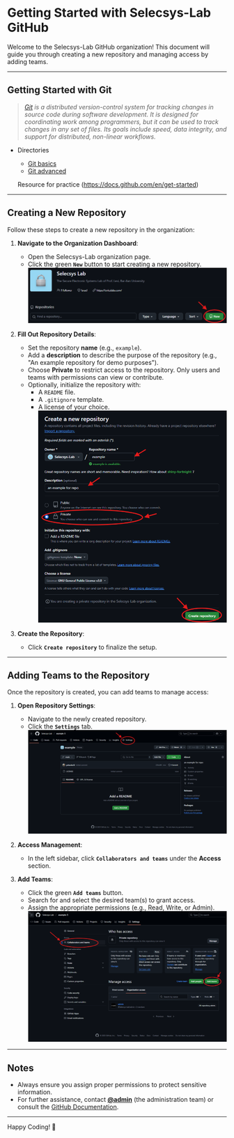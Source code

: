# Getting Started with Selecsys-Lab GitHub

Welcome to the Selecsys-Lab GitHub organization! This document will guide you through creating a new repository and managing access by adding teams.

---

## Getting Started with Git

> _[Git](https://en.wikipedia.org/wiki/Git) is a distributed version-control system for tracking changes in source code during software development. It is designed for coordinating work among programmers, but it can be used to track changes in any set of files. Its goals include speed, data integrity, and support for distributed, non-linear workflows._
- Directories
    - [Git basics](git/git-basic-commands.md)
    - [Git advanced](git/git-advanced-commands.md)
  
  Resource for practice (https://docs.github.com/en/get-started)

---

## Creating a New Repository

Follow these steps to create a new repository in the organization:

1. **Navigate to the Organization Dashboard**:
    - Open the Selecsys-Lab organization page.
    - Click the green **`New`** button to start creating a new repository.
    ![Image 1](/images/screenshot-1.png)

2. **Fill Out Repository Details**:
    - Set the repository **name** (e.g., `example`).
    - Add a **description** to describe the purpose of the repository (e.g., "An example repository for demo purposes").
    - Choose **Private** to restrict access to the repository. Only users and teams with permissions can view or contribute.
    - Optionally, initialize the repository with:
        - A `README` file.
        - A `.gitignore` template.
        - A license of your choice.  
    ![Image 2](/images/screenshot-2.png)

3. **Create the Repository**:
    - Click **`Create repository`** to finalize the setup.

---

## Adding Teams to the Repository

Once the repository is created, you can add teams to manage access:

1. **Open Repository Settings**:
    - Navigate to the newly created repository.
    - Click the **`Settings`** tab.
    ![Image 3](/images/screenshot-3.png)

2. **Access Management**:
    - In the left sidebar, click **`Collaborators and teams`** under the **Access** section.

3. **Add Teams**:
    - Click the green **`Add teams`** button.
    - Search for and select the desired team(s) to grant access.
    - Assign the appropriate permissions (e.g., Read, Write, or Admin).  
    ![Image 4](/images/screenshot-4.png)

---

## Notes

- Always ensure you assign proper permissions to protect sensitive information.
- For further assistance, contact [**@admin**](https://github.com/orgs/Selecsys-Lab/teams/admin) (the administration team) or consult the [GitHub Documentation](https://docs.github.com/).

---

Happy Coding! 🚀
